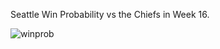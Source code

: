 Seattle Win Probability vs the Chiefs in Week 16.



![winprob](https://user-images.githubusercontent.com/29874915/51997643-0ef00b00-24af-11e9-9f14-60d8914b7d89.png)
